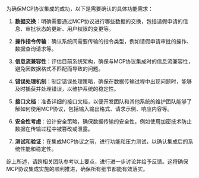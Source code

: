 为确保MCP协议集成的成功，以下是需要确认的具体功能需求：

1. **数据交换**：明确需要通过MCP协议进行哪些数据的交换，包括请假申请的信息、审批状态的更新、用户权限的变更等。

2. **操作指令传输**：确认系统间需要传输的指令类型，例如请假申请审批的操作、数据查询请求等。

3. **信息流兼容性**：评估目前系统架构，确保与MCP协议集成时的信息流兼容性，避免因数据格式不匹配而导致的问题。

4. **错误处理机制**：制定错误处理策略，确保在数据传输过程中出现问题时，能够及时捕获并处理错误，以维护系统的稳定性。

5. **接口文档**：准备详细的接口文档，以便开发团队和其他系统的维护团队能够了解如何使用MCP协议，包括输入输出格式、请求示例、响应内容等。

6. **安全性考虑**：设计安全策略，确保数据传输的安全性，例如使用加密技术防止数据在传输过程中被篡改或泄露。

7. **测试和验证**：在集成MCP协议之前，进行功能和压力测试，以确认集成后的系统性能和稳定性。

综上所述，请跨相关团队参考以上要点，进行进一步讨论并给予反馈。这将确保MCP协议集成实施的顺利推进，确保所有细节都能有效落实。
